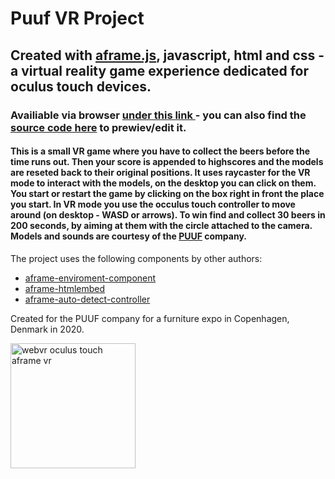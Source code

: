 # Puuf VR Project

## Created with <a target="_blank" href="https://aframe.io">aframe.js</a>, javascript, html and css - a virtual reality game experience dedicated for oculus touch devices. 

### Availiable via browser <a target="_blank" href="https://puuf-vr-2.glitch.me"> under this link </a> -</a>  you can also find the <a target="_blank" href="https://glitch.com/edit/#!/puuf-vr-2">source code here</a> to prewiev/edit it.

#### This is a small VR game where you have to collect the beers before the time runs out. Then your score is appended to highscores and the models are reseted back to their original positions. It uses raycaster for the VR mode to interact with the models, on the desktop you can click on them. You start or restart the game by clicking on the box right in front the place you start. In VR mode you use the occulus touch controller to move around (on desktop - WASD or arrows). To win find and collect 30 beers in 200 seconds, by aiming at them with the circle attached to the camera. Models and sounds are courtesy of the <a target="_blank" href="https://puuf.dk">PUUF</a> company.

The project uses the following components by other authors:

- <a href="https://github.com/supermedium/aframe-environment-component">aframe-enviroment-component</a>
- <a href="https://github.com/supereggbert/aframe-htmlembed-component">aframe-htmlembed</a>
- <a href="https://github.com/chenzlabs/auto-detect-controllers">aframe-auto-detect-controller</a>


Created for the PUUF company for a furniture expo in Copenhagen, Denmark in 2020.

<img alt="webvr oculus touch aframe vr" src="https://cdn.glitch.com/976cf13a-2711-44df-94e9-88da116434d8%2F119097985_3504449992977622_7366144113638387028_n.jpg?v=1606666150401" width="200px" />






